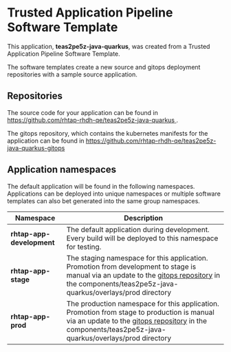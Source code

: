 # Trusted Application Pipeline Software Template

This application, **teas2pe5z-java-quarkus**, was created from a Trusted Application Pipeline Software Template.

The software templates create a new source and gitops deployment repositories with a sample source application. 

## Repositories

The source code for your application can be found in [https://github.com/rhtap-rhdh-qe/teas2pe5z-java-quarkus ](https://github.com/rhtap-rhdh-qe/teas2pe5z-java-quarkus ).
 
The gitops repository, which contains the kubernetes manifests for the application can be found in 
[https://github.com/rhtap-rhdh-qe/teas2pe5z-java-quarkus-gitops ](https://github.com/rhtap-rhdh-qe/teas2pe5z-java-quarkus-gitops ) 

## Application namespaces 

The default application will be found in the following namespaces. Applications can be deployed into unique namespaces or multiple software templates can also bet generated into the same group namespaces.  

|  Namespace   |  Description   |  
| -------- | -------- |   
| **rhtap-app-development** | The default application during development. Every build will be deployed to this namespace for testing. | 
| **rhtap-app-stage** | The staging namespace for this application. Promotion from development to stage is manual via an update to the [gitops repository](https://github.com/rhtap-rhdh-qe/teas2pe5z-java-quarkus-gitops ) in the components/teas2pe5z-java-quarkus/overlays/prod directory |  
| **rhtap-app-prod** | The production namespace for this application. Promotion from stage to production is manual via an update to the [gitops repository](https://github.com/rhtap-rhdh-qe/teas2pe5z-java-quarkus-gitops ) in the components/teas2pe5z-java-quarkus/overlays/prod directory | 